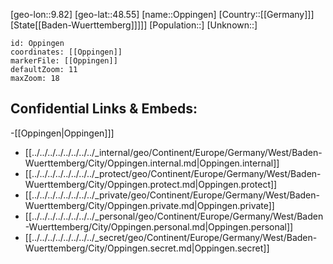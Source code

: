 ﻿---
location: [48.55,9.82]
mapzoom: [7,12] 
mapmarker: city 
type: City
tags:
- geo/City


SpocWebEntityId: 33120
isDeleted: false
confidential: public

---
[geo-lon::9.82]
[geo-lat::48.55]
[name::Oppingen]
[Country::[[Germany]]]
[State[[Baden-Wuerttemberg]]]]]
[Population::]
[Unknown::]


```leaflet
id: Oppingen
coordinates: [[Oppingen]]
markerFile: [[Oppingen]]
defaultZoom: 11 
maxZoom: 18
```


## Confidential Links & Embeds: 
-[[Oppingen|Oppingen]]] 
- [[../../../../../../../../_internal/geo/Continent/Europe/Germany/West/Baden-Wuerttemberg/City/Oppingen.internal.md|Oppingen.internal]] 
- [[../../../../../../../../_protect/geo/Continent/Europe/Germany/West/Baden-Wuerttemberg/City/Oppingen.protect.md|Oppingen.protect]] 
- [[../../../../../../../../_private/geo/Continent/Europe/Germany/West/Baden-Wuerttemberg/City/Oppingen.private.md|Oppingen.private]] 
- [[../../../../../../../../_personal/geo/Continent/Europe/Germany/West/Baden-Wuerttemberg/City/Oppingen.personal.md|Oppingen.personal]] 
- [[../../../../../../../../_secret/geo/Continent/Europe/Germany/West/Baden-Wuerttemberg/City/Oppingen.secret.md|Oppingen.secret]] 
